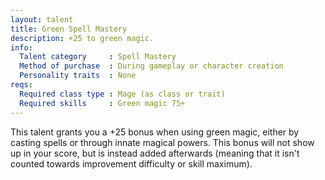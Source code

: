 ```yaml
---
layout: talent
title: Green Spell Mastery
description: +25 to green magic.
info:
  Talent category     : Spell Mastery
  Method of purchase  : During gameplay or character creation
  Personality traits  : None
reqs:
  Required class type : Mage (as class or trait)
  Required skills     : Green magic 75+
---
```


This talent grants you a +25 bonus when using green magic, either by casting
spells or through innate magical powers.  This bonus will not show up in your
score, but is instead added afterwards (meaning that it isn't counted towards
improvement difficulty or skill maximum).
